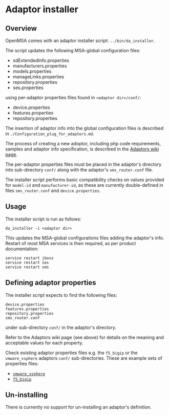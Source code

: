 Adaptor installer
=================


Overview
--------

OpenMSA comes with an adaptor installer script: `../bin/da_installer`.

The script updates the following MSA-global configuration files:

- sdExtendedInfo.properties
- manufacturers.properties
- models.properties
- manageLinks.properties
- repository.properties
- ses.properties

using per-adaptor properties files found in `<adaptor dir>/conf/`:

- device.properties
- features.properties
- repository.properties


The insertion of adaptor info into the global configuration files
is described in `./Configuration_plug_for_adaptors.md`.

The process of creating a new adoptor, including php code requirements,
samples and adaptor info specification, is described in the
[Adaptors wiki page](https://github.com/openmsa/Device-Adaptors/wiki).

The per-adaptor properties files must be placed in the adaptor's directory
into sub-directory `conf/` along with the adaptor's `sms_router.conf` file.

The installer script performs basic compatibility checks on values provided
for `model-id` and `manufacturer-id`, as these are currently double-defined
in files `sms_router.conf` and `device.properties`.


Usage
-----

The installer script is run as follows:

	da_installer -i <adaptor dir>


This updates the MSA-global configurations files adding the adaptor's info.
Restart of most MSA services is then required, as per product documentation:

	service restart jboss
	service restart ses
	service restart sms


Defining adaptor properties
---------------------------

The installer script expects to find the following files:

	device.properties
	features.properties
	repository.properties
	sms_router.conf

under sub-directory `conf/` in the adaptor's directory.

Refer to the Adaptors wiki page (see above) for details on the meaning
and acceptable values for each property.

Check existing adaptor properties files e.g. the `f5_bigip` or
the `vmware_vsphere` adaptors `conf/` sub-directories.  These are
example sets of properties files:

- [`vmware_vsphere`](../vmware_vsphere/conf)
- [`f5_bigip`](../f5_bigip/conf)


Un-installing
-------------

There is currently no support for un-installing an adaptor's definition.



